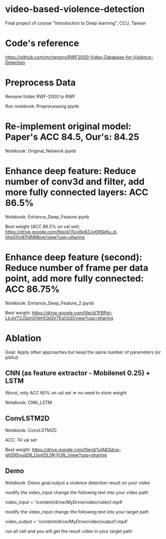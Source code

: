 # video-based-violence-detection
Final project of course "Introduction to Deep learning", CCU, Taiwan
# Code's reference

https://github.com/mchengny/RWF2000-Video-Database-for-Violence-Detection

# Preprocess Data

Remane folder RWF-2000 to RWF

Run notebook: Preprocessing.ipynb

# Re-implement original model: Paper's ACC 84.5, Our's: 84.25

Notebook: Original_Network.ipynb

# Enhance deep feature: Reduce number of conv3d and filter,  add more fully connected layers: ACC 86.5%

Notebook: Enhance_Deep_Feature.ipynb

Best weight (ACC 86.5% on val set): https://drive.google.com/file/d/11UvBe8ZJy09SkKu_d-hhp5XmEPdNMbve/view?usp=sharing

# Enhance deep feature (second): Reduce number of frame per data point, add more fully connected: ACC 86.75%

Notebook: Enhance_Deep_Feature_2.ipynb

Best weight: https://drive.google.com/file/d/1FBPpl-LjLeV72JQznXVeHCbQV7EqOzjD/view?usp=sharing

# Ablation

Goal: Apply other approaches but keep the same number of parameters (or pitiful)

## CNN (as feature extractor - Mobilenet 0.25) + LSTM

Worst, only ACC 60% on val set => no need to store weight

Notebook: CNN_LSTM

## ConvLSTM2D

Notebook: ConvLSTM2D

ACC: 74 val set

Best weight: https://drive.google.com/file/d/1vlA83dcw-gh59SyuqD6_UpmDL0K-FcW_/view?usp=sharing

## Demo
Notebook :Demo
goal:output a violence detection result on your video

modify the video_input change the following text into your video path

video_input = '/content/drive/MyDrive/video/video1.mp4'

modify the video_input change the following text into your target path

video_output = '/content/drive/MyDrive/video/output1.mp4'

run all cell and you will get the result video in your target path

##




